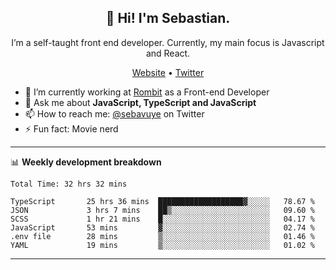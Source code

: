 <h2 align="center">👋 Hi! I'm Sebastian.</h2>
<p align="center">I’m a self-taught front end developer. Currently, my main focus is Javascript and React.</p>
<p align="center">
  <a href="https://sebastianvuye.be">Website</a> •
  <a href="https://twitter.com/sebavuye">Twitter</a>
</p>


- 🔭 I’m currently working at [Rombit](https://rombit.com/) as a Front-end Developer
- 💬 Ask me about **JavaScript, TypeScript and JavaScript**
- 📫 How to reach me: [@sebavuye](https://twitter.com/sebavuye) on Twitter
- ⚡ Fun fact: Movie nerd

-------

📊 **Weekly development breakdown**

<!--START_SECTION:waka-->

```text
Total Time: 32 hrs 32 mins

TypeScript       25 hrs 36 mins  ███████████████████▓░░░░░   78.67 %
JSON             3 hrs 7 mins    ██▒░░░░░░░░░░░░░░░░░░░░░░   09.60 %
SCSS             1 hr 21 mins    █░░░░░░░░░░░░░░░░░░░░░░░░   04.17 %
JavaScript       53 mins         ▓░░░░░░░░░░░░░░░░░░░░░░░░   02.74 %
.env file        28 mins         ▒░░░░░░░░░░░░░░░░░░░░░░░░   01.46 %
YAML             19 mins         ▒░░░░░░░░░░░░░░░░░░░░░░░░   01.02 %
```

<!--END_SECTION:waka-->
-------
